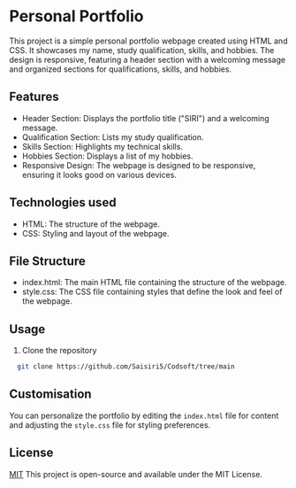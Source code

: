 
# Personal Portfolio

This project is a simple personal portfolio webpage created using HTML and CSS. It showcases my name, study qualification, skills, and hobbies. The design is responsive, featuring a header section with a welcoming message and organized sections for qualifications, skills, and hobbies.
## Features

- Header Section: Displays the portfolio title ("SIRI") and a welcoming message.
- Qualification Section: Lists my study qualification.
- Skills Section: Highlights my technical skills.
- Hobbies Section: Displays a list of my hobbies.
- Responsive Design: The webpage is designed to be responsive, ensuring it looks good on various devices.


## Technologies used

- HTML: The structure of the webpage.
- CSS: Styling and layout of the webpage.


## File Structure 
- index.html: The main HTML file containing the structure of the webpage.
- style.css: The CSS file containing styles that define the look and feel of the webpage.

## Usage

1. Clone the repository

```bash
  git clone https://github.com/Saisiri5/Codsoft/tree/main
```


## Customisation
You can personalize the portfolio by editing the `index.html` file for content and adjusting the `style.css` file for styling preferences.

## License

[MIT](https://github.com/Saisiri5/Codsoft/blob/main/LICENSE)
This project is open-source and available under the MIT License.

